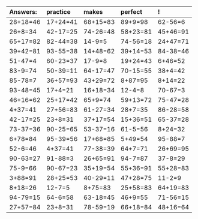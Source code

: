 | Answers: | practice | makes | perfect | ! |
| :--- | :--- | :--- | :--- | :--- |
| 28+18=46 | 17+24=41 | 68+15=83 | 89+9=98 | 62-56=6 | 
| 26+8=34 | 42-17=25 | 74-26=48 | 58+23=81 | 45+46=91 | 
| 65+17=82 | 82-44=38 | 14-9=5 | 74-56=18 | 24+47=71 | 
| 39+42=81 | 93-55=38 | 14+48=62 | 39+14=53 | 84-38=46 | 
| 51-47=4 | 60-23=37 | 17-9=8 | 19+24=43 | 6+46=52 | 
| 83-9=74 | 50-39=11 | 64-17=47 | 70-15=55 | 38+4=42 | 
| 85-78=7 | 36+57=93 | 43+29=72 | 8+87=95 | 8+14=22 | 
| 93-48=45 | 17+4=21 | 16+18=34 | 12-4=8 | 70-67=3 | 
| 46+16=62 | 25+17=42 | 65+9=74 | 59+13=72 | 75-47=28 | 
| 4+37=41 | 27+56=83 | 61-27=34 | 28+7=35 | 86-28=58 | 
| 42-17=25 | 23+8=31 | 37+17=54 | 15+36=51 | 65-37=28 | 
| 73-37=36 | 90-25=65 | 53-37=16 | 61-5=56 | 8+24=32 | 
| 6+78=84 | 95-39=56 | 17+68=85 | 5+49=54 | 95-88=7 | 
| 52-6=46 | 4+37=41 | 77-38=39 | 64+7=71 | 26+69=95 | 
| 90-63=27 | 91-88=3 | 26+65=91 | 94-7=87 | 37-8=29 | 
| 75-9=66 | 90-67=23 | 35+19=54 | 55+36=91 | 55+28=83 | 
| 3+88=91 | 28+25=53 | 40-29=11 | 47+28=75 | 11-2=9 | 
| 8+18=26 | 12-7=5 | 8+75=83 | 25+58=83 | 64+19=83 | 
| 94-79=15 | 64-6=58 | 63-18=45 | 46+9=55 | 71-56=15 | 
| 27+57=84 | 23+8=31 | 78-59=19 | 66+18=84 | 48+16=64 | 
